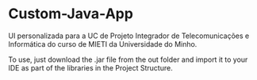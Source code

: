 # Custom-Java-App
UI personalizada para a UC de Projeto Integrador de Telecomunicações e Informática do curso de MIETI da Universidade do Minho.

To use, just download the .jar file from the out folder and import it to your IDE as part of the libraries in the Project Structure.
